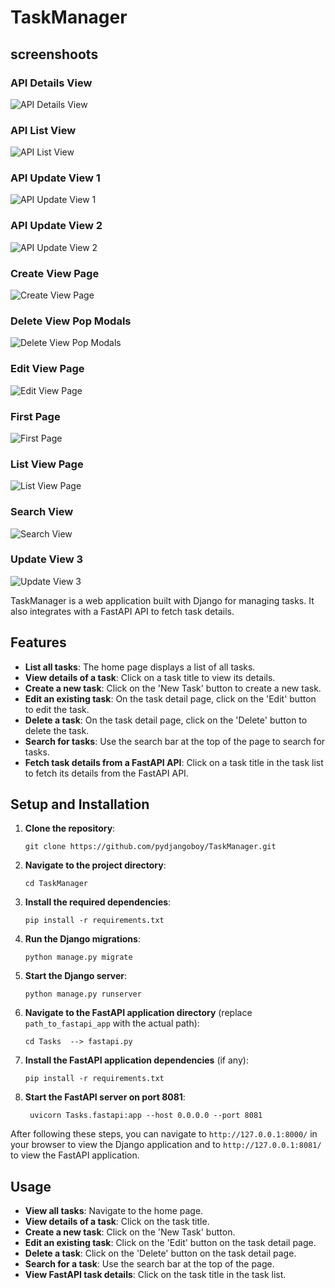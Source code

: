# TaskManager

## screenshoots

### API Details View

![API Details View](screenshoots/apidetailsview.png)

### API List View
![API List View](screenshoots/apilistview.png)

### API Update View 1
![API Update View 1](screenshoots/apiudpateview1.png)

### API Update View 2
![API Update View 2](screenshoots/apiudpateview2.png)

### Create View Page
![Create View Page](screenshoots/createviewpage.png)

### Delete View Pop Modals
![Delete View Pop Modals](screenshoots/deleteviewpopmodals.png)

### Edit View Page
![Edit View Page](screenshoots/editviewpage.png)

### First Page
![First Page](screenshoots/firstpage.png)

### List View Page
![List View Page](screenshoots/listviewpage.png)

### Search View
![Search View](screenshoots/searchview.png)

### Update View 3
![Update View 3](screenshoots/udpateview3.png)

TaskManager is a web application built with Django for managing tasks. It also integrates with a FastAPI API to fetch task details.

## Features

- **List all tasks**: The home page displays a list of all tasks.
- **View details of a task**: Click on a task title to view its details.
- **Create a new task**: Click on the 'New Task' button to create a new task.
- **Edit an existing task**: On the task detail page, click on the 'Edit' button to edit the task.
- **Delete a task**: On the task detail page, click on the 'Delete' button to delete the task.
- **Search for tasks**: Use the search bar at the top of the page to search for tasks.
- **Fetch task details from a FastAPI API**: Click on a task title in the task list to fetch its details from the FastAPI API.

## Setup and Installation

1. **Clone the repository**:
    ```
    git clone https://github.com/pydjangoboy/TaskManager.git
    ```

2. **Navigate to the project directory**:
    ```
    cd TaskManager
    ```

3. **Install the required dependencies**:
    ```
    pip install -r requirements.txt
    ```

4. **Run the Django migrations**:
    ```
    python manage.py migrate
    ```

5. **Start the Django server**:
    ```
    python manage.py runserver
    ```

6. **Navigate to the FastAPI application directory** (replace `path_to_fastapi_app` with the actual path):
    ```
    cd Tasks  --> fastapi.py
    ```

7. **Install the FastAPI application dependencies** (if any):
    ```
    pip install -r requirements.txt
    ```

8. **Start the FastAPI server on port 8081**:
    ```
     uvicorn Tasks.fastapi:app --host 0.0.0.0 --port 8081
    ```

After following these steps, you can navigate to `http://127.0.0.1:8000/` in your browser to view the Django application and to `http://127.0.0.1:8081/` to view the FastAPI application.

## Usage

- **View all tasks**: Navigate to the home page.
- **View details of a task**: Click on the task title.
- **Create a new task**: Click on the 'New Task' button.
- **Edit an existing task**: Click on the 'Edit' button on the task detail page.
- **Delete a task**: Click on the 'Delete' button on the task detail page.
- **Search for a task**: Use the search bar at the top of the page.
- **View FastAPI task details**: Click on the task title in the task list.


